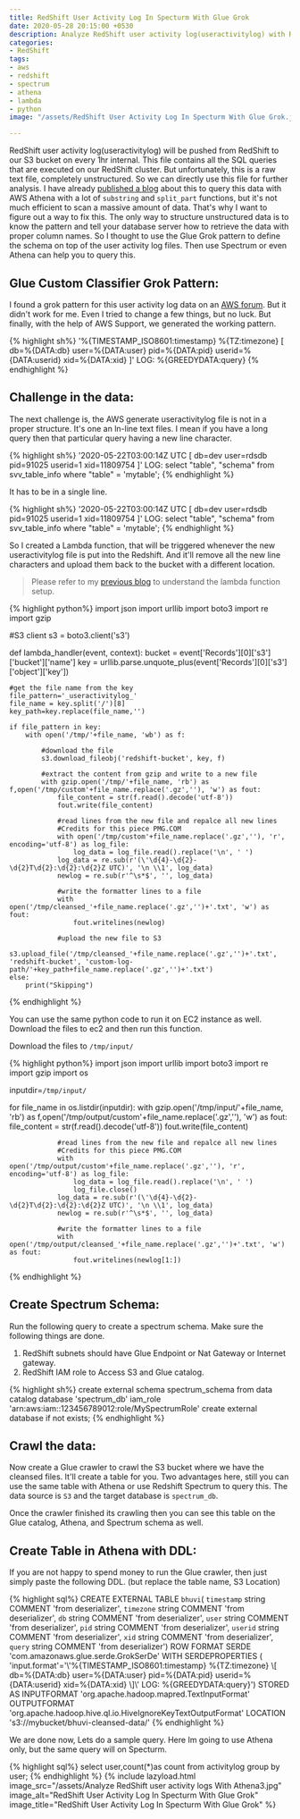 ```yaml
---
title: RedShift User Activity Log In Specturm With Glue Grok
date: 2020-05-28 20:15:00 +0530
description: Analyze RedShift user activity log(useractivitylog) with RedShift Specturm. We can use Glue custom classifier with Grok patten to make it queryable. Also the same table can be accessed from Athena as well. 
categories:
- RedShift
tags:
- aws
- redshift
- spectrum
- athena
- lambda
- python
image: "/assets/RedShift User Activity Log In Specturm With Glue Grok.jpg"

---
```


RedShift user activity log(useractivitylog) will be pushed from RedShift to our S3 bucket on every 1hr internal. This file contains all the SQL queries that are executed on our RedShift cluster. But unfortunately, this is a raw text file, completely unstructured. So we can directly use this file for further analysis. I have already [published a blog](https://thedataguy.in/analyze-redshift-useractivitylog-with-athena/) about this to query this data with AWS Athena with a lot of `substring` and `split_part` functions, but it's not much efficient to scan a massive amount of data. That's why I want to figure out a way to fix this. The only way to structure unstructured data is to know the pattern and tell your database server how to retrieve the data with proper column names. So I thought to use the Glue Grok pattern to define the schema on top of the user activity log files. Then use Spectrum or even Athena can help you to query this. 

## Glue Custom Classifier Grok Pattern: 
I found a grok pattern for this user activity log data on an [AWS forum](https://forums.aws.amazon.com/thread.jspa?threadID=284970). But it didn't work for me. Even I tried to change a few things, but no luck. But finally, with the help of AWS Support, we generated the working pattern.

{% highlight sh%}
\'%{TIMESTAMP_ISO8601:timestamp} %{TZ:timezone} \[ db=%{DATA:db} user=%{DATA:user} pid=%{DATA:pid} userid=%{DATA:userid} xid=%{DATA:xid} \]\' LOG: %{GREEDYDATA:query}
{% endhighlight %}

## Challenge in the data:

The next challenge is, the AWS generate useractivitylog file is not in a proper structure. It's one an ln-line text files.  I mean if you have a long query then that particular query having a new line character. 

{% highlight sh%}
 '2020-05-22T03:00:14Z UTC [ db=dev user=rdsdb pid=91025 userid=1 xid=11809754 ]' LOG: select "table", "schema"
from svv_table_info
where "table" = 'mytable';
{% endhighlight %}

It has to be in a single line.

{% highlight sh%}
 '2020-05-22T03:00:14Z UTC [ db=dev user=rdsdb pid=91025 userid=1 xid=11809754 ]' LOG: select "table", "schema" from svv_table_info where "table" = 'mytable';
{% endhighlight %}

So I created a Lambda function, that will be triggered whenever the new useractivitylog file is put into the Redshift. And it'll remove all the new line characters and upload them back to the bucket with a different location.  

> Please refer to my [previous blog](https://thedataguy.in/analyze-redshift-useractivitylog-with-athena/) to understand the lambda function setup. 

{% highlight python%}
import json
import urllib
import boto3
import re
import gzip

#S3 client
s3 = boto3.client('s3')


def lambda_handler(event, context):
    bucket = event['Records'][0]['s3']['bucket']['name']
    key = urllib.parse.unquote_plus(event['Records'][0]['s3']['object']['key'])
    
    #get the file name from the key
    file_pattern='_useractivitylog_'
    file_name = key.split('/')[8]
    key_path=key.replace(file_name,'')

    if file_pattern in key:
        with open('/tmp/'+file_name, 'wb') as f:
            
            #download the file
            s3.download_fileobj('redshift-bucket', key, f)
            
            #extract the content from gzip and write to a new file
            with gzip.open('/tmp/'+file_name, 'rb') as f,open('/tmp/custom'+file_name.replace('.gz',''), 'w') as fout:
                file_content = str(f.read().decode('utf-8'))
                fout.write(file_content)
                
                #read lines from the new file and repalce all new lines 
                #Credits for this piece PMG.COM
                with open('/tmp/custom'+file_name.replace('.gz',''), 'r', encoding='utf-8') as log_file:
                    log_data = log_file.read().replace('\n', ' ')
                log_data = re.sub(r'(\'\d{4}-\d{2}-\d{2}T\d{2}:\d{2}:\d{2}Z UTC)', '\n \\1', log_data)
                newlog = re.sub(r'^\s*$', '', log_data)
                
                #write the formatter lines to a file
                with open('/tmp/cleansed_'+file_name.replace('.gz','')+'.txt', 'w') as fout:
                    fout.writelines(newlog)
                
                #upload the new file to S3
                s3.upload_file('/tmp/cleansed_'+file_name.replace('.gz','')+'.txt', 'redshift-bucket', 'custom-log-path/'+key_path+file_name.replace('.gz','')+'.txt')
    else:
        print("Skipping")
{% endhighlight %}

You can use the same python code to run it on EC2 instance as well. Download the files to ec2 and then run this function.

Download the files to `/tmp/input/`

{% highlight python%}
import json
import urllib
import boto3
import re
import gzip
import os

inputdir=`/tmp/input/`

for file_name in os.listdir(inputdir):
    with gzip.open('/tmp/input/'+file_name, 'rb') as f,open('/tmp/output/custom'+file_name.replace('.gz',''), 'w') as fout:
                file_content = str(f.read().decode('utf-8'))
                fout.write(file_content)

                #read lines from the new file and repalce all new lines 
                #Credits for this piece PMG.COM
                with open('/tmp/output/custom'+file_name.replace('.gz',''), 'r', encoding='utf-8') as log_file:
                    log_data = log_file.read().replace('\n', ' ')
                    log_file.close()
                log_data = re.sub(r'(\'\d{4}-\d{2}-\d{2}T\d{2}:\d{2}:\d{2}Z UTC)', '\n \\1', log_data)
                newlog = re.sub(r'^\s*$', '', log_data)

                #write the formatter lines to a file
                with open('/tmp/output/cleansed_'+file_name.replace('.gz','')+'.txt', 'w') as fout:
                    fout.writelines(newlog[1:])
{% endhighlight %}

## Create Spectrum Schema: 

Run the following query to create a spectrum schema. Make sure the following things are done.
1. RedShift subnets should have Glue Endpoint or Nat Gateway or Internet gateway.
2. RedShift IAM role to Access S3 and Glue catalog. 

{% highlight sh%}
create external schema spectrum_schema 
from data catalog database 'spectrum_db' 
iam_role 'arn:aws:iam::123456789012:role/MySpectrumRole' 
create external database if not exists;
{% endhighlight %}

## Crawl the data:

Now create a Glue crawler to crawl the S3 bucket where we have the cleansed files. It'll create a table for you. Two advantages here, still you can use the same table with Athena or use Redshift Spectrum to query this. The data source is `S3` and the target database is `spectrum_db`.

Once the crawler finished its crawling then you can see this table on the Glue catalog, Athena, and Spectrum schema as well.  

## Create Table in Athena with DDL:

If you are not happy to spend money to run the Glue crawler, then just simply paste the following DDL. (but replace the table name, S3 Location)

{% highlight sql%}
CREATE EXTERNAL TABLE `bhuvi`(
  `timestamp` string COMMENT 'from deserializer', 
  `timezone` string COMMENT 'from deserializer', 
  `db` string COMMENT 'from deserializer', 
  `user` string COMMENT 'from deserializer', 
  `pid` string COMMENT 'from deserializer', 
  `userid` string COMMENT 'from deserializer', 
  `xid` string COMMENT 'from deserializer', 
  `query` string COMMENT 'from deserializer')
ROW FORMAT SERDE 
  'com.amazonaws.glue.serde.GrokSerDe' 
WITH SERDEPROPERTIES ( 
  'input.format'='\\\'%{TIMESTAMP_ISO8601:timestamp} %{TZ:timezone} \\[ db=%{DATA:db} user=%{DATA:user} pid=%{DATA:pid} userid=%{DATA:userid} xid=%{DATA:xid} \\]\\\' LOG: %{GREEDYDATA:query}') 
STORED AS INPUTFORMAT 
  'org.apache.hadoop.mapred.TextInputFormat' 
OUTPUTFORMAT 
  'org.apache.hadoop.hive.ql.io.HiveIgnoreKeyTextOutputFormat'
LOCATION
  's3://mybucket/bhuvi-cleansed-data/'
{% endhighlight %}

We are done now, Lets do a sample query.  Here Im going to use Athena only, but the same query will on Specturm.

{% highlight sql%}
select user,count(*)as count from activitylog group by user;
{% endhighlight %}
{% include lazyload.html image_src="/assets/Analyze RedShift user activity logs With Athena3.jpg" image_alt="RedShift User Activity Log In Specturm With Glue Grok" image_title="RedShift User Activity Log In Specturm With Glue Grok" %}




